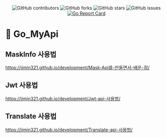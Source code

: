 <div align="center">
  
![GitHub contributors](https://img.shields.io/github/contributors/jjmin321/My_api)
![GitHub forks](https://img.shields.io/github/forks/jjmin321/My_api?label=Forks)
![GitHub stars](https://img.shields.io/github/stars/jjmin321/My_api?style=Stars)
![GitHub issues](https://img.shields.io/github/issues-raw/jjmin321/My_api)
[![Go Report Card](https://goreportcard.com/badge/github.com/jjmin321/My_api)](https://goreportcard.com/report/github.com/jjmin321/My_api)

</div>

# 🚀 Go_MyApi 

## MaskInfo 사용법
https://jjmin321.github.io/development/Mask-Api를-만들면서-배운-점/

## Jwt 사용법
https://jjmin321.github.io/development/Jwt-api-사용법/

## Translate 사용법
https://jjmin321.github.io/development/Translate-api-사용법/




